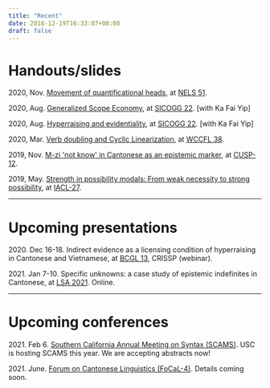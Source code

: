 ```yaml
---
title: "Recent"
date: 2018-12-19T16:33:07+08:00
draft: false
---
```


<h1>Handouts/slides</h1>

<p>
2020, Nov. <a href=https://sites.grenadine.uqam.ca/sites/linguistique/en/nels51/schedule/105/Movement%20of%20quantificational%20heads%20-%20Tommy%20Tsz-Ming%20Lee>Movement of quantificational heads</a>, at <a href=https://sites.grenadine.uqam.ca/sites/linguistique/en/nels51>NELS 51</a>.

<p>
2020, Aug. <a href=https://www.dropbox.com/s/qrqowolyeg3ulo3/SICOGG%2022%20presentation_Generalized%20Scope%20Economy.pdf?dl=0>Generalized Scope Economy</a>, at <a href=http://2020.sicogg.or.kr/>SICOGG 22</a>. [with Ka Fai Yip]

<p>
2020, Aug. <a href=https://www.dropbox.com/s/vdjko1d6t4bfdcp/SICOGG%2022%20presentation_HR.pdf?dl=0>Hyperraising and evidentiality</a>, at <a href=http://2020.sicogg.or.kr/>SICOGG 22</a>. [with Ka Fai Yip]

<p>
2020, Mar. <a href=https://www.dropbox.com/s/49dtjswbleig5f8/Lee-Verb-doubling-WCCFL.pdf?dl=0>Verb doubling and Cyclic Linearization</a>, at <a href=https://wccfl2020.linguistics.ubc.ca/>WCCFL 38</a>.

<p>
2019, Nov. <a href=https://www.dropbox.com/s/n2ekj182udokgm1/CUSP%20-%20Mzi.pdf?dl=0>M-zi 'not know' in Cantonese as an epistemic marker</a>, at <a href=https://denizrudin.github.io/cusp12.html>CUSP-12</a>.

<p>
2019, May. <a href=https://www.dropbox.com/s/8ulye4le7mvu00t/IACL%20-%20Modals.pdf?dl=0>Strength in possibility modals: From weak necessity to strong possibility</a>, at <a href=http://iacl27kobe.net/>IACL-27</a>.
<p>

---------------------------
<h1>Upcoming presentations</h1>
<p>
2020. Dec 16-18. Indirect evidence as a licensing condition of hyperraising in Cantonese and Vietnamese, at <a href=https://www.crissp.be/bcgl-13-the-syntax-and-semantics-of-clausal-complementation/>BCGL 13</a>, CRISSP (webinar).
<p>
2021. Jan 7-10. Specific unknowns: a case study of epistemic indefinites in Cantonese, at <a href=https://www.linguisticsociety.org/event/lsa-2021-annual-meeting>LSA 2021</a>. Online.
<p>

---------------------------
<h1>Upcoming conferences</h1>
<p>
2021. Feb 6. <a href=https://sites.google.com/view/socalsyntax/home>Southern California Annual Meeting on Syntax (SCAMS)</a>.
USC is hosting SCAMS this year. We are accepting abstracts now!
<p>
2021. June. <a href=https://focalhongkong.wordpress.com>Forum on Cantonese Linguistics (FoCaL-4)</a>. Details coming soon.
